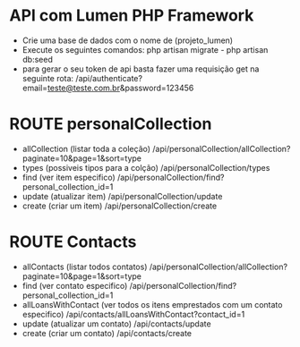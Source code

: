 # API com Lumen PHP Framework
- Crie uma base de dados com o nome de (projeto_lumen)
- Execute os seguintes comandos: php artisan migrate - php artisan db:seed
- para gerar o seu token de api basta fazer uma requisição get na seguinte rota: /api/authenticate?email=teste@teste.com.br&password=123456
  
# ROUTE personalCollection
- allCollection (listar toda a coleção) /api/personalCollection/allCollection?paginate=10&page=1&sort=type
- types  (possiveis tipos para a colção)  /api/personalCollection/types 
- find  (ver item especifico)  /api/personalCollection/find?personal_collection_id=1 
- update (atualizar item) /api/personalCollection/update
- create (criar um item) /api/personalCollection/create

# ROUTE Contacts
- allContacts (listar todos contatos) /api/personalCollection/allCollection?paginate=10&page=1&sort=type
- find  (ver contato especifico)  /api/personalCollection/find?personal_collection_id=1 
- allLoansWithContact (ver todos os itens emprestados com um contato especifico) /api/contacts/allLoansWithContact?contact_id=1
- update (atualizar um contato) /api/contacts/update
- create (criar um contato) /api/contacts/create